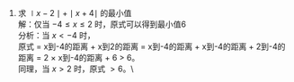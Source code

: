 1. 求 $\mid x-2 \mid + \mid x+4 \mid$ 的最小值\
   解：仅当 $-4 \le x \le 2$ 时，原式可以得到最小值6\
   分析：当 $x \lt -4$ 时，\
   原式 = x到-4的距离 + x到2的距离 = x到-4的距离 + x到-4的距离 + 2到-4的距离 = 2 $\times$ x到-4的距离 + 6 $\gt$ 6。\
   同理，当 $x \gt 2$ 时，原式 $\gt6$。\
